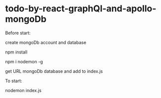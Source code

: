 # todo-by-react-graphQl-and-apollo-mongoDb

Before start:

create mongoDb account and database

npm install

npm i nodemon -g

get URL mongoDb database and add to index.js

To start:

nodemon index.js
